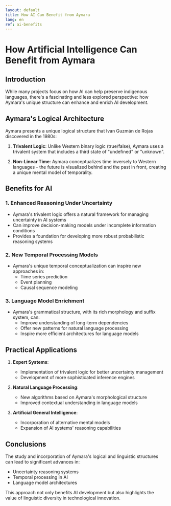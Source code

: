 ```yaml
---
layout: default
title: How AI Can Benefit from Aymara
lang: en
ref: ai-benefits
---
```


# How Artificial Intelligence Can Benefit from Aymara

## Introduction

While many projects focus on how AI can help preserve indigenous languages, there's a fascinating and less explored perspective: how Aymara's unique structure can enhance and enrich AI development.

## Aymara's Logical Architecture

Aymara presents a unique logical structure that Ivan Guzmán de Rojas discovered in the 1980s:

1. **Trivalent Logic**: Unlike Western binary logic (true/false), Aymara uses a trivalent system that includes a third state of "undefined" or "unknown".

2. **Non-Linear Time**: Aymara conceptualizes time inversely to Western languages - the future is visualized behind and the past in front, creating a unique mental model of temporality.

## Benefits for AI

### 1. Enhanced Reasoning Under Uncertainty

- Aymara's trivalent logic offers a natural framework for managing uncertainty in AI systems
- Can improve decision-making models under incomplete information conditions
- Provides a foundation for developing more robust probabilistic reasoning systems

### 2. New Temporal Processing Models

- Aymara's unique temporal conceptualization can inspire new approaches in:
  - Time series prediction
  - Event planning
  - Causal sequence modeling

### 3. Language Model Enrichment

- Aymara's grammatical structure, with its rich morphology and suffix system, can:
  - Improve understanding of long-term dependencies
  - Offer new patterns for natural language processing
  - Inspire more efficient architectures for language models

## Practical Applications

1. **Expert Systems**:
   - Implementation of trivalent logic for better uncertainty management
   - Development of more sophisticated inference engines

2. **Natural Language Processing**:
   - New algorithms based on Aymara's morphological structure
   - Improved contextual understanding in language models

3. **Artificial General Intelligence**:
   - Incorporation of alternative mental models
   - Expansion of AI systems' reasoning capabilities

## Conclusions

The study and incorporation of Aymara's logical and linguistic structures can lead to significant advances in:
- Uncertainty reasoning systems
- Temporal processing in AI
- Language model architectures

This approach not only benefits AI development but also highlights the value of linguistic diversity in technological innovation.
